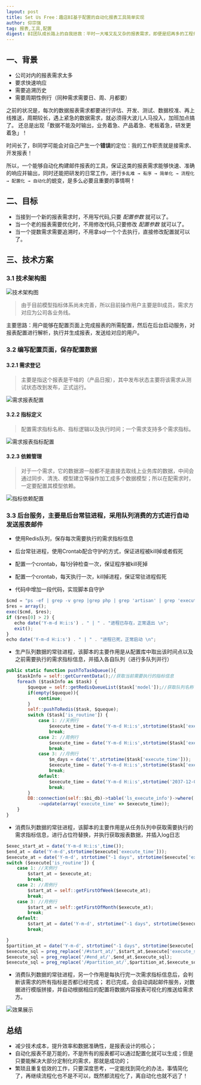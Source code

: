 ```yaml
---
layout: post
title: Set Us Free：趣店BI基于配置的自动化报表工具简单实现
author: 仰宗强
tag: 报表,工具,配置
digest: BI团队成长路上的自我拯救：平时一大堆又乱又杂的报表需求，即便是招再多的工程师，也都是被动的；真正的出路，是实现报表需求从「多乱难 → 有序 → 简单化 → 流程化 → 配置化 → 自动化」的蜕变！
---
```



## 一、背景

- 公司对内的报表需求太多
- 要求快速响应
- 需要追溯历史
- 需要周期性例行（同种需求需要日、周、月都要）

之前的状况是，每次的数据报表需求都要进行评估、开发、测试、数据校准、再上线推送，周期较长，遇上紧急的数据需求，就必须得大波儿人马投入，加班加点搞了。
还总是出现「数据不能及时输出，业务着急、产品着急、老板着急，研发更着急」！

时间长了，BI同学可能会对自己产生一个**错误**的定位：我的工作职责就是接需求、开发报表！

所以，一个能够自动化构建邮件报表的工具，保证这类的报表需求能够快速、准确的响应并输出，同时还能把研发的日常工作，进行`多乱难 → 有序 → 简单化 → 流程化 → 配置化 → 自动化`的蜕变，是多么必要且重要的事情啊！

## 二、目标

- 当接到一个新的报表需求时，不用写代码,只要 *配置参数* 就可以了。
- 当一个老的报表需要优化时，不用修改代码,只要修改 *配置参数* 就可以了。
- 当一个提数需求需要追溯时，不用拿sql一个个去执行，直接修改配置就可以了。

## 三、技术方案

### 3.1 技术架构图

![技术架构图](/public/images/report/技术架构图.png)

> 由于目前模型指标体系尚未完善，所以目前操作用户主要是BI成员，需求方对应为公司各业务线。

主要思路：用户能够在配置页面上完成报表的所需配置，然后在后台启动服务，对报表配置进行解析，执行并生成报表，发送给对应的用户。


### 3.2 编写配置页面，保存配置数据

#### 3.2.1 需求登记

> 主要是指这个报表是干啥的（产品日报），其中发布状态主要将该需求从测试状态改到发布，正式运行。

![需求报表配置](/public/images/report/需求报表配置.jpeg)

#### 3.2.2 指标定义

> 配置需求指标名称、指标逻辑以及执行时间；一个需求支持多个需求指标。

![需求报表指标配置](/public/images/report/需求报表指标配置.jpeg)

#### 3.2.3 依赖管理

> 对于一个需求，它的数据源一般都不是直接去取线上业务库的数据，中间会通过同步、清洗、模型建立等操作加工成多个数据模型；所以在配需求时，一定要配置其模型依赖。

![指标依赖配置](/public/images/report/指标依赖配置.jpeg)

### 3.3 后台服务，主要是后台常驻进程，采用队列消费的方式进行自动发送报表邮件

- 使用Redis队列，保存每次需要执行的需求指标信息

- 后台常驻进程，使用Crontab配合守护的方式，保证进程被kill掉或者假死

- 配置一个crontab，每1分钟检查一次，保证程序被kill死掉

- 配置一个crontab，每天执行一次，kill掉进程，保证常驻进程假死

- 代码中增加一段代码，实现脚本自守护

```javascript
$cmd = "ps -ef | grep -v grep |grep php | grep 'artisan' | grep 'execute:service' | wc -l";
$res = array();
exec($cmd, $res);
if ($res[0] > 2) {
   echo date('Y-m-d H:i:s') . " | " . "进程已存在，正常退出 \n";
   exit();
}
echo date('Y-m-d H:i:s') . " | " . "进程已死，正常启动 \n";
```

- 生产队列数据的常驻进程，该脚本的主要作用是从配置库中取出该时间点以及之前需要执行的需求指标信息，并插入各自队列（进行多队列并行）

```javascript
public static function pushToTaskQueue(){
    $taskInfo = self::getCurrentData();//获取当前需要执行的指标信息
    foreach ($taskInfo as $task) {
        $queque = self::getRedisQueueList($task['model']);//获取队列名称
        if(empty($queque)){
            continue;
        }
        self::pushToRedis($task, $queque);
        switch ($task['is_routine']) {
            case 1: //天例行
                $execute_time = date('Y-m-d H:i:s',strtotime($task['execute_time']) + 246060);
                break;
            case 2: //周例行
                $execute_time = date('Y-m-d H:i:s',strtotime($task['execute_time']) + 246060*7);
                break;
            case 3: //月例行
                $m_days = date('t',strtotime($task['execute_time']));
                $execute_time = date('Y-m-d H:i:s',strtotime($task['execute_time']) + 246060*$m_days);
                break;
            default:
                $execute_time = date('Y-m-d H:i:s',strtotime('2037-12-01'));
                break;
        }
        DB::connection(self::$bi_db)->table('ls_execute_info')->where('id', $task['id'])
            ->update(array('execute_time' => $execute_time));
    }
}
```

- 消费队列数据的常驻进程，该脚本的主要作用是从任务队列中获取需要执行的需求指标信息，进行占位符替换，并执行获取报表数据，并插入log日志

```javascript
$exec_start_at = date('Y-m-d H:i:s',time());
$end_at = date('Y-m-d',strtotime($execute['execute_time']));
$execute_at = date('Y-m-d', strtotime("-1 days", strtotime($execute['execute_time'])));
switch ($execute['is_routine']) {
    case 1: //天例行
        $start_at = $execute_at;
        break;
    case 2: //周例行
        $start_at = self::getFirstOfWeek($execute_at);
        break;
    case 3: //月例行
        $start_at = self::getFirstOfMonth($execute_at);
        break;
    default:
        $start_at = date('Y-m-d', strtotime("-1 days", strtotime($execute['execute_time'])));
        break;

}
$partition_at = date('Y-m-d', strtotime("-1 days", strtotime($execute['execute_time'])));
$execute_sql = preg_replace('/#start_at/',$start_at,$execute['execute_sql']);
$execute_sql = preg_replace('/#end_at/',$end_at,$execute_sql);
$execute_sql = preg_replace('/#partition_at/',$partition_at,$execute_sql);
```

- 消费队列数据的常驻进程，另一个作用是每执行完一次需求指标信息后，会判断该需求的所有指标是否都已经完成；
若已完成，会自动调起邮件服务，对数据进行模版拼接，并自动根据相应的配置将数据内容报表可视化的推送给需求方。

![效果展示](/public/images/report/效果展示.png)

## 总结

* 减少技术成本，提升效率和数据准确性，是报表设计的核心；
* 自动化报表不是万能的，不是所有的报表都可以通过配置化就可以生成；但是只要能解决大部分定制化的需求，那就是成功的；
* 繁琐且重复低效的工作，只要深度思考，一定能找到简化的办法，事情简化了，再继续流程化也不是不可以，既然都流程化了，离自动化也就不远了！